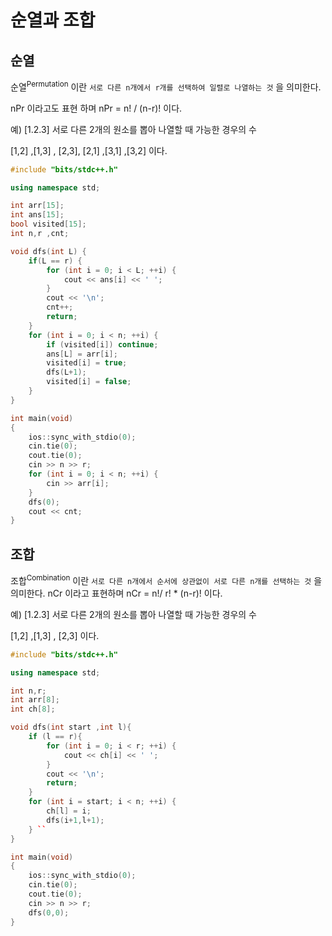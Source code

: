 ﻿# 순열과 조합

## 순열
순열<sup>Permutation</sup> 이란 `서로 다른 n개에서 r개를 선택하여 일렬로 나열하는 것` 을 의미한다.

nPr 이라고도 표현 하며 nPr = n! / (n-r)! 이다.

예) [1.2.3] 서로 다른 2개의 원소를 뽑아 나열할 때 가능한 경우의 수

[1,2] ,[1,3] , [2,3], [2,1] ,[3,1] ,[3,2] 이다.

```c++
#include "bits/stdc++.h"

using namespace std;

int arr[15];
int ans[15];
bool visited[15];
int n,r ,cnt;

void dfs(int L) {
    if(L == r) {
        for (int i = 0; i < L; ++i) {
            cout << ans[i] << ' ';
        }
        cout << '\n';
        cnt++;
        return;
    }
    for (int i = 0; i < n; ++i) {
        if (visited[i]) continue;
        ans[L] = arr[i];
        visited[i] = true;
        dfs(L+1);
        visited[i] = false;
    }
}

int main(void)
{
    ios::sync_with_stdio(0);
    cin.tie(0);
    cout.tie(0);
    cin >> n >> r;
    for (int i = 0; i < n; ++i) {
        cin >> arr[i];
    }
    dfs(0);
    cout << cnt;
}
```


## 조합

조합<sup>Combination</sup> 이란 `서로 다른 n개에서 순서에 상관없이 서로 다른 n개를 선택하는 것`
을 의미한다.  nCr 이라고 표현하며 nCr = n!/ r! * (n-r)! 이다.


예) [1.2.3] 서로 다른 2개의 원소를 뽑아 나열할 때 가능한 경우의 수

[1,2] ,[1,3] , [2,3] 이다.

```c++
#include "bits/stdc++.h"

using namespace std;

int n,r;
int arr[8];
int ch[8];

void dfs(int start ,int l){
    if (l == r){
        for (int i = 0; i < r; ++i) {
            cout << ch[i] << ' ';
        }
        cout << '\n';
        return;
    }
    for (int i = start; i < n; ++i) {
        ch[l] = i;
        dfs(i+1,l+1);
    } ``
}

int main(void)
{
    ios::sync_with_stdio(0);
    cin.tie(0);
    cout.tie(0);
    cin >> n >> r;
    dfs(0,0);
}
```